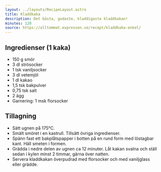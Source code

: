 ```yaml
---
layout: ../layouts/RecipeLayout.astro
title: Kladdkaka
description: Det bästa, godaste, kladdigaste kladdkakan!
minutes: 120
source: https://alltommat.expressen.se/recept/kladdkaka-enkel/
---
```


## Ingredienser (1 kaka)

- 150 g smör
- 3 dl strösocker
- 1 tsk vaniljsocker
- 3 dl vetemjöl
- 1 dl kakao
- 1,5 tsk bakpulver
- 0,75 tsk salt
- 2 ägg
- Garnering: 1 msk florsocker

## Tillagning

- Sätt ugnen på 175°C.
- Smält smöret i en kastrull. Tillsätt övriga ingredienser.
- Spänn fast ett bakplåtspapper i botten på en rund form med löstagbar kant. Häll smeten i formen.
- Grädda i nedre delen av ugnen ca 12 minuter. Låt kakan svalna och ställ sedan i kylen minst 2 timmar, gärna över natten.
- Servera kladdkakan överpudrad med florsocker och med vaniljglass eller grädde.
